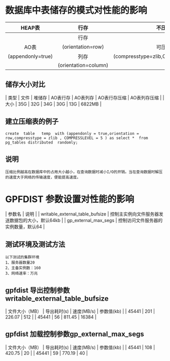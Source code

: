 # 数据库中表储存的模式对性能的影响

| HEAP表 | 行存 | 不压缩 |
|:----:|:----:|:----:|
| | 行存 | |
| AO表 | (orientation=row) | 可压缩 |
| (appendonly=true) | 列存 | (compresstype=zlib,COMPRESSLEVEL=5) |
| | (orientation=column) | |

## 储存大小对比
| 类型 | 文件 | 堆储存 | AO表行存 | AO表列存 | AO表行存压缩 | AO表列存压缩 |
| 大小 | 35G | 32G | 34G | 30G | 13G | 6822MB |


## 建立压缩表的例子
	create  table   temp  with (appendonly = true,orientation = row,compresstype = zlib , COMPRESSLEVEL = 5 ) as select *  from pg_tables distributed  randomly;
	
## 说明
	压缩比例越高在数据库中的占用大小越小，在查询数据时减小I/O的开销。当在查询数据时解压的速度大于网络的传输速度，便能提高速度。
	
# GPFDIST 参数设置对性能的影响
| 参数名 | 说明 |
| writable_external_table_bufsize | 控制主实例向文件服务器发送数据包的大小，默认64kb |
| gp_external_max_segs | 控制访问文件服务器的实例数量，默认64 |

## 测试环境及测试方法
	以下测试的集群环境
	1、服务器数量20
	2、主备实例数：160
	3、网络速率：万兆

## gpfdist 导出控制参数writable_external_table_bufsize
| 文件大小（MB） | 导出耗时(s) | 速度(MB/s) | 参数值(kb) |
| 45441 | 201 | 226.07 | 512 |
| 45441 | 56 | 811.45 | 16384 |


## gpfdist 加载控制参数gp_external_max_segs
| 文件大小（MB） | 导出耗时(s) | 速度(MB/s) | 参数值(kb) |
| 45441 | 108 | 420.75 | 20 |
| 45441 | 59 | 770.19 | 40 |
